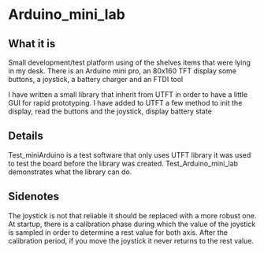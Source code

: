 # Arduino_mini_lab

## What it is
Small development/test platform using of the shelves items that were lying in my desk.
There is an Arduino mini pro, an 80x160 TFT display some buttons, a joystick, a battery charger and an FTDI tool

I have written a small library that inherit from UTFT in order to have a little GUI for rapid prototyping.
I have added to UTFT a few method to init the display, read the buttons and the joystick, display battery state

## Details
Test_miniArduino is a test software that only uses UTFT library it was used to test the board before the library was created.
Test_Arduino_mini_lab demonstrates what the library can do.

## Sidenotes
The joystick is not that reliable it should be replaced with a more robust one.
At startup, there is a calibration phase during which the value of the joystick is sampled in order to determine a rest value for both axis. After the calibration period, if you move the joystick it never returns to the rest value.

